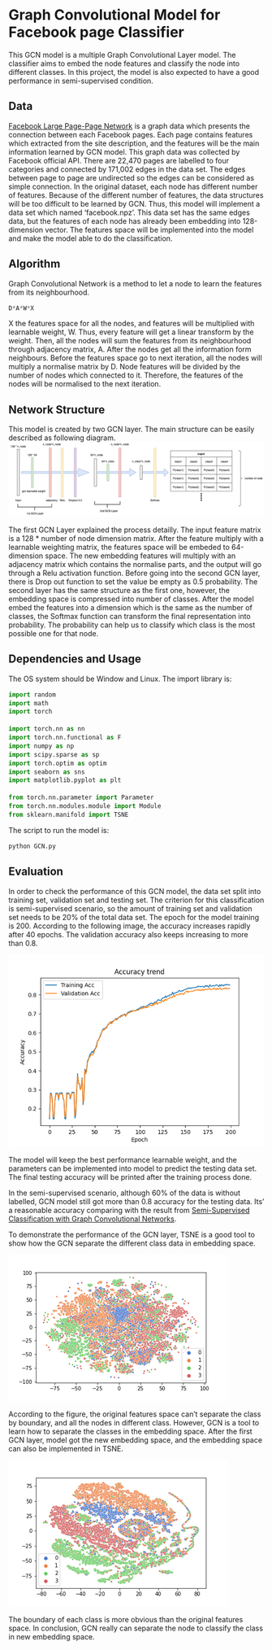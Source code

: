 # Graph Convolutional Model for Facebook page Classifier

This GCN model is a multiple Graph Convolutional Layer model. The classifier aims to embed the node features and classify the node into different classes. In this project, the model is also expected to have a good performance in semi-supervised condition.

## Data 
[Facebook Large Page-Page Network]( https://snap.stanford.edu/data/facebook-large-page-page-network.html) is a graph data which presents the connection between each Facebook pages. Each page contains features which extracted from the site description, and the features will be the main information learned by GCN model. This graph data was collected by Facebook official API. There are 22,470 pages are labelled to four categories and connected by 171,002 edges in the data set. The edges between page to page are undirected so the edges can be considered as simple connection. 
In the original dataset, each node has different number of features. Because of the different number of features, the data structures will be too difficult to be learned by GCN. Thus, this model will implement a data set which named ‘facebook.npz’. This data set has the same edges data, but the features of each node has already been embedding into 128-dimension vector. The features space will be implemented into the model and make the model able to do the classification.

## Algorithm 
Graph Convolutional Network is a method to let a node to learn the features from its neighbourhood. 

```python
D*A*W*X
```
X the features space for all the nodes, and features will be multiplied with learnable weight, W. Thus, every feature will get a linear transform by the weight.  Then, all the nodes will sum the features from its neighbourhood through adjacency matrix, A. After the nodes get all the information form neighbours. Before the features space go to next iteration, all the nodes will multiply a normalise matrix by D. Node features will be divided by the number of nodes which connected to it. Therefore, the features of the nodes will be normalised to the next iteration.

## Network Structure
This model is created by two GCN layer. The main structure can be easily described as following diagram.
![GCN_struct]( GCN_struc.drawio.png)

The first GCN Layer explained the process detailly. The input feature matrix is a 128 * number of node dimension matrix. After the feature multiply with a learnable weighting matrix, the features space will be embeded to 64-dimension space. The new embedding features will multiply with an adjacency matrix which contains the normalise parts, and the output will go through a Relu activation function. Before going into the second GCN layer, there is Drop out function to set the value be empty as 0.5 probability. The second layer has the same structure as the first one, however, the embedding space is compressed into number of classes. After the model embed the features into a dimension which is the same as the number of classes, the Softmax function can transform the final representation into probability. The probability can help us to classify which class is the most possible one for that node.

## Dependencies and Usage
The OS system should be Window and Linux. The import library is:
```python
import random
import math
import torch

import torch.nn as nn
import torch.nn.functional as F
import numpy as np
import scipy.sparse as sp
import torch.optim as optim
import seaborn as sns
import matplotlib.pyplot as plt

from torch.nn.parameter import Parameter
from torch.nn.modules.module import Module
from sklearn.manifold import TSNE
```

The script to run the model is:

```bash
python GCN.py
```

## Evaluation
In order to check the performance of this GCN model, the data set split into training set, validation set and testing set. The criterion for this classification is semi-supervised scenario, so the amount of training set and validation set needs to be 20% of the total data set. The epoch for the model training is 200. 
According to the following image, the accuracy increases rapidly after 40 epochs. The validation accuracy also keeps increasing to more than 0.8. 

![Accuracy_trend]( Accuracy_Trend_readme.png)

The model will keep the best performance learnable weight, and the parameters can be implemented into model to predict the testing data set. The final testing accuracy will be printed after the training process done.
 
In the semi-supervised scenario, although 60% of the data is without labelled, GCN model still got more than 0.8 accuracy for the testing data. Its’ a reasonable accuracy comparing with the result from [Semi-Supervised Classification with Graph Convolutional Networks]( https://arxiv.org/abs/1609.02907). 

To demonstrate the performance of the GCN layer, TSNE is a good tool to show how the GCN separate the different class data in embedding space. 

![tsne_original]( tsne_original_plot_readme.png)
 
According to the figure, the original features space can’t separate the class by boundary, and all the nodes in different class. However, GCN is a tool to learn how to separate the classes in the embedding space. After the first GCN layer, model got the new embedding space, and the embedding space can also be implemented in TSNE. 

![tsne_original]( tsne_embedding_plot_readme.png)
 
The boundary of each class is more obvious than the original features space. In conclusion, GCN really can separate the node to classify the class in new embedding space.
